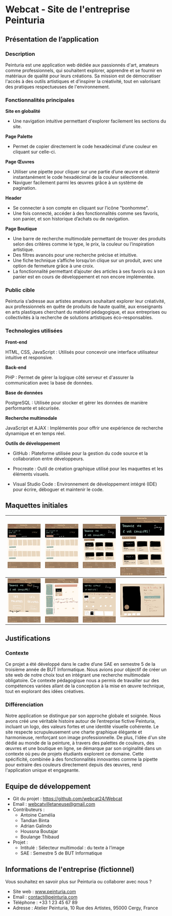 # Webcat - Site de l'entreprise Peinturia

## Présentation de l’application

### **Description**
Peinturia est une application web dédiée aux passionnés d'art, amateurs comme professionnels, qui souhaitent explorer, apprendre et se fournir en matériaux de qualité pour leurs créations. Sa mission est de démocratiser l'accès à des outils artistiques et d'inspirer la créativité, tout en valorisant des pratiques respectueuses de l'environnement.

###  **Fonctionnalités principales**
**Site en globalité**
* Une navigation intuitive permettant d'explorer facilement les sections du site.

**Page Palette**
* Permet de copier directement le code hexadécimal d’une couleur en cliquant sur celle-ci.

**Page Œuvres**
* Utiliser une pipette pour cliquer sur une partie d’une œuvre et obtenir instantanément le code hexadécimal de la couleur sélectionnée.
* Naviguer facilement parmi les œuvres grâce à un système de pagination.

**Header**
* Se connecter à son compte en cliquant sur l’icône "bonhomme".
* Une fois connecté, accéder à des fonctionnalités comme ses favoris, son panier, et son historique d’achats ou de navigation.

**Page Boutique**
* Une barre de recherche multimodale permettant de trouver des produits selon des critères comme le type, le prix, la couleur ou l’inspiration artistique.
* Des filtres avancés pour une recherche précise et intuitive.
* Une fiche technique s’affiche lorsqu’on clique sur un produit, avec une option de fermeture grâce à une croix.
* La fonctionnalité permettant d’ajouter des articles à ses favoris ou à son panier est en cours de développement et non encore implémentée.

###  **Public cible**
Peinturia s’adresse aux artistes amateurs souhaitant explorer leur créativité, aux professionnels en quête de produits de haute qualité, aux enseignants en arts plastiques cherchant du matériel pédagogique, et aux entreprises ou collectivités à la recherche de solutions artistiques éco-responsables.

### **Technologies utilisées**
**Front-end**

HTML, CSS, JavaScript : Utilisés pour concevoir une interface utilisateur intuitive et responsive.

**Back-end**

PHP : Permet de gérer la logique côté serveur et d'assurer la communication avec la base de données.

**Base de données**

PostgreSQL : Utilisée pour stocker et gérer les données de manière performante et sécurisée.

**Recherche multimodale**

JavaScript et AJAX : Implémentés pour offrir une expérience de recherche dynamique et en temps réel.

**Outils de développement**

* GitHub : Plateforme utilisée pour la gestion du code source et la collaboration entre développeurs.

* Procreate : Outil de création graphique utilisé pour les maquettes et les éléments visuels.

* Visual Studio Code : Environnement de développement intégré (IDE) pour écrire, déboguer et maintenir le code.

## Maquettes initiales

| ![alt text](image.png) | ![alt text](image-1.png) | ![alt text](image-2.png) | ![alt text](image-3.png) |
|-------------------------|--------------------------|--------------------------|--------------------------|
| ![alt text](image-4.png) | ![alt text](image-5.png) | ![alt text](image-6.png) | ![alt text](image-7.png) |

## Justifications
### **Contexte**
Ce projet a été développé dans le cadre d’une SAE en semestre 5 de la troisième année de BUT Informatique. Nous avions pour objectif de créer un site web de notre choix tout en intégrant une recherche multimodale obligatoire. Ce contexte pédagogique nous a permis de travailler sur des compétences variées allant de la conception à la mise en œuvre technique, tout en explorant des idées créatives.

### **Différenciation**
Notre application se distingue par son approche globale et soignée. Nous avons créé une véritable histoire autour de l’entreprise fictive Peinturia, incluant un logo, des valeurs fortes et une identité visuelle cohérente. Le site respecte scrupuleusement une charte graphique élégante et harmonieuse, renforçant son image professionnelle. De plus, l'idée d'un site dédié au monde de la peinture, à travers des palettes de couleurs, des œuvres et une boutique en ligne, se démarque par son originalité dans un contexte où peu de projets étudiants explorent ce domaine. Cette spécificité, combinée à des fonctionnalités innovantes comme la pipette pour extraire des couleurs directement depuis des œuvres, rend l'application unique et engageante.

## Equipe de développement
* Git du projet : https://github.com/webcat24/Webcat
* Email : webcatvilletaneuse@gmail.com
* Contributeurs : 
    * Antoine Camélia
    * Tandian Binta
    * Adrian Galindo
    * Houssna Boutajar
    * Boulange Thibaud
* Projet : 
    * Intitulé : Sélecteur multimodal : du texte à  l’image
    * SAE : Semestre 5 de BUT Informatique

## Informations de l'entreprise (fictionnel)
Vous souhaitez en savoir plus sur Peinturia ou collaborer avec nous ?

* Site web : www.peinturia.com
* Email : contact@peinturia.com
* Téléphone : +33 1 23 45 67 89
* Adresse : Atelier Peinturia, 10 Rue des Artistes, 95000 Cergy, France